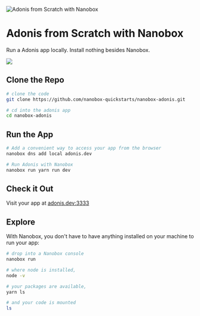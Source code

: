 ![Adonis from Scratch with Nanobox](https://guides.nanobox.io/assets/quickstart-icons/adonis.png)

# Adonis from Scratch with Nanobox

Run a Adonis app locally. Install nothing besides Nanobox.

<a href="https://nanobox.io/download"><img src="https://guides.nanobox.io/assets/quickstart-icons/download.png" /></a>


## Clone the Repo

```bash
# clone the code
git clone https://github.com/nanobox-quickstarts/nanobox-adonis.git

# cd into the adonis app
cd nanobox-adonis
```

## Run the App

```bash
# Add a convenient way to access your app from the browser
nanobox dns add local adonis.dev

# Run Adonis with Nanobox
nanobox run yarn run dev
```

## Check it Out

Visit your app at <a href="http://adonis.dev:3333" target="\_blank">adonis.dev:3333</a>

## Explore

With Nanobox, you don't have to have anything installed on your machine to run your app:

```bash
# drop into a Nanobox console
nanobox run

# where node is installed,
node -v

# your packages are available,
yarn ls

# and your code is mounted
ls
```
